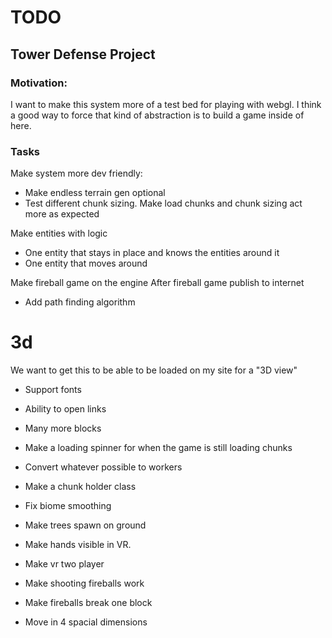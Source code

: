 # TODO

## Tower Defense Project

### Motivation:

I want to make this system more of a test bed for playing with webgl.
I think a good way to force that kind of abstraction is to build a game inside of here.

### Tasks

Make system more dev friendly:

- Make endless terrain gen optional
- Test different chunk sizing. Make load chunks and chunk sizing act more as expected

Make entities with logic

- One entity that stays in place and knows the entities around it
- One entity that moves around

Make fireball game on the engine
After fireball game publish to internet

- Add path finding algorithm

# 3d

We want to get this to be able to be loaded on my site for a "3D view"

- Support fonts
- Ability to open links
- Many more blocks
- Make a loading spinner for when the game is still loading chunks
- Convert whatever possible to workers
- Make a chunk holder class
- Fix biome smoothing
- Make trees spawn on ground

- Make hands visible in VR.
- Make vr two player
- Make shooting fireballs work
- Make fireballs break one block
- Move in 4 spacial dimensions
